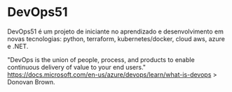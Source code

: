 # DevOps51
DevOps51 é um projeto de iniciante no aprendizado e desenvolvimento em novas tecnologias: python, terraform, kubernetes/docker, cloud aws, azure e .NET.

"DevOps is the union of people, process, and products to enable continuous delivery of value to your end users."
https://docs.microsoft.com/en-us/azure/devops/learn/what-is-devops > Donovan Brown.
